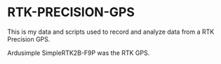 # RTK-PRECISION-GPS

This is my data and scripts used to record and analyze data from a RTK Precision GPS.

Ardusimple SimpleRTK2B-F9P was the RTK GPS.
